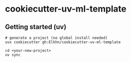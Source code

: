 # cookiecutter-uv-ml-template


## Getting started (uv)
```code
# generate a project (no global install needed)
uvx cookiecutter gh:Elkhn/cookiecutter-uv-ml-template

cd <your-new-project>
uv sync
```